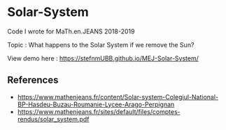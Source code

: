 # Solar-System

Code I wrote for MaTh.en.JEANS 2018-2019

Topic : What happens to the Solar System if we remove the Sun?

View demo here : https://stefnmUBB.github.io/MEJ-Solar-System/

## References

- https://www.mathenjeans.fr/content/Solar-system-Colegiul-National-BP-Hasdeu-Buzau-Roumanie-Lycee-Arago-Perpignan
- https://www.mathenjeans.fr/sites/default/files/comptes-rendus/solar_system.pdf
